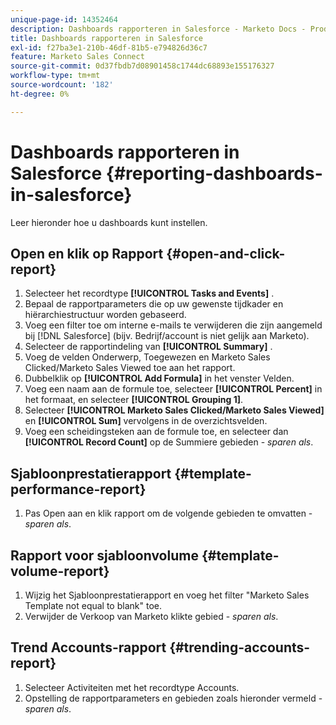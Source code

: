 ```yaml
---
unique-page-id: 14352464
description: Dashboards rapporteren in Salesforce - Marketo Docs - Productdocumentatie
title: Dashboards rapporteren in Salesforce
exl-id: f27ba3e1-210b-46df-81b5-e794826d36c7
feature: Marketo Sales Connect
source-git-commit: 0d37fbdb7d08901458c1744dc68893e155176327
workflow-type: tm+mt
source-wordcount: '182'
ht-degree: 0%

---
```


# Dashboards rapporteren in Salesforce {#reporting-dashboards-in-salesforce}

Leer hieronder hoe u dashboards kunt instellen.

## Open en klik op Rapport {#open-and-click-report}

1. Selecteer het recordtype **[!UICONTROL Tasks and Events]** .
1. Bepaal de rapportparameters die op uw gewenste tijdkader en hiërarchiestructuur worden gebaseerd.
1. Voeg een filter toe om interne e-mails te verwijderen die zijn aangemeld bij [!DNL Salesforce] (bijv. Bedrijf/account is niet gelijk aan Marketo).
1. Selecteer de rapportindeling van **[!UICONTROL Summary]** .
1. Voeg de velden Onderwerp, Toegewezen en Marketo Sales Clicked/Marketo Sales Viewed toe aan het rapport.
1. Dubbelklik op **[!UICONTROL Add Formula]** in het venster Velden.
1. Voeg een naam aan de formule toe, selecteer **[!UICONTROL Percent]** in het formaat, en selecteer **[!UICONTROL Grouping 1]**.
1. Selecteer **[!UICONTROL Marketo Sales Clicked/Marketo Sales Viewed]** en **[!UICONTROL Sum]** vervolgens in de overzichtsvelden.
1. Voeg een scheidingsteken aan de formule toe, en selecteer dan **[!UICONTROL Record Count]** op de Summiere gebieden - _sparen als_.

## Sjabloonprestatierapport {#template-performance-report}

1. Pas Open aan en klik rapport om de volgende gebieden te omvatten - _sparen als_.

## Rapport voor sjabloonvolume {#template-volume-report}

1. Wijzig het Sjabloonprestatierapport en voeg het filter &quot;Marketo Sales Template not equal to blank&quot; toe.
1. Verwijder de Verkoop van Marketo klikte gebied - _sparen als_.

## Trend Accounts-rapport {#trending-accounts-report}

1. Selecteer Activiteiten met het recordtype Accounts.
1. Opstelling de rapportparameters en gebieden zoals hieronder vermeld - _sparen als_.
